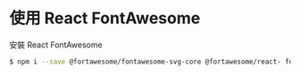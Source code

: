 # 使用 React FontAwesome

安裝 React FontAwesome

```bash
$ npm i --save @fortawesome/fontawesome-svg-core @fortawesome/react- fontawesome @fortawesome/free-regular-svg-icons @fortawesome/free- brands-svg-icons @fortawesome/free-solid-svg-icons
```
